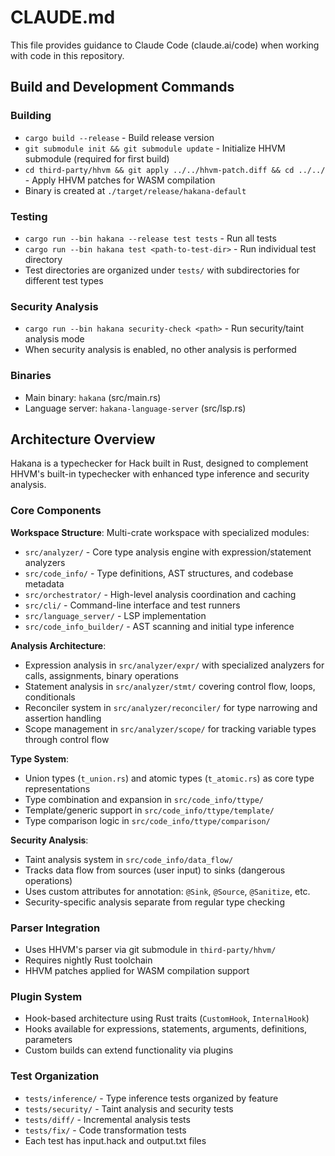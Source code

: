# CLAUDE.md

This file provides guidance to Claude Code (claude.ai/code) when working with code in this repository.

## Build and Development Commands

### Building
- `cargo build --release` - Build release version
- `git submodule init && git submodule update` - Initialize HHVM submodule (required for first build)
- `cd third-party/hhvm && git apply ../../hhvm-patch.diff && cd ../../` - Apply HHVM patches for WASM compilation
- Binary is created at `./target/release/hakana-default`

### Testing
- `cargo run --bin hakana --release test tests` - Run all tests
- `cargo run --bin hakana test <path-to-test-dir>` - Run individual test directory
- Test directories are organized under `tests/` with subdirectories for different test types

### Security Analysis
- `cargo run --bin hakana security-check <path>` - Run security/taint analysis mode
- When security analysis is enabled, no other analysis is performed

### Binaries
- Main binary: `hakana` (src/main.rs)
- Language server: `hakana-language-server` (src/lsp.rs)

## Architecture Overview

Hakana is a typechecker for Hack built in Rust, designed to complement HHVM's built-in typechecker with enhanced type inference and security analysis.

### Core Components

**Workspace Structure**: Multi-crate workspace with specialized modules:
- `src/analyzer/` - Core type analysis engine with expression/statement analyzers
- `src/code_info/` - Type definitions, AST structures, and codebase metadata
- `src/orchestrator/` - High-level analysis coordination and caching
- `src/cli/` - Command-line interface and test runners
- `src/language_server/` - LSP implementation
- `src/code_info_builder/` - AST scanning and initial type inference

**Analysis Architecture**:
- Expression analysis in `src/analyzer/expr/` with specialized analyzers for calls, assignments, binary operations
- Statement analysis in `src/analyzer/stmt/` covering control flow, loops, conditionals
- Reconciler system in `src/analyzer/reconciler/` for type narrowing and assertion handling
- Scope management in `src/analyzer/scope/` for tracking variable types through control flow

**Type System**:
- Union types (`t_union.rs`) and atomic types (`t_atomic.rs`) as core type representations  
- Type combination and expansion in `src/code_info/ttype/`
- Template/generic support in `src/code_info/ttype/template/`
- Type comparison logic in `src/code_info/ttype/comparison/`

**Security Analysis**:
- Taint analysis system in `src/code_info/data_flow/` 
- Tracks data flow from sources (user input) to sinks (dangerous operations)
- Uses custom attributes for annotation: `@Sink`, `@Source`, `@Sanitize`, etc.
- Security-specific analysis separate from regular type checking

### Parser Integration
- Uses HHVM's parser via git submodule in `third-party/hhvm/`
- Requires nightly Rust toolchain
- HHVM patches applied for WASM compilation support

### Plugin System
- Hook-based architecture using Rust traits (`CustomHook`, `InternalHook`)
- Hooks available for expressions, statements, arguments, definitions, parameters
- Custom builds can extend functionality via plugins

### Test Organization
- `tests/inference/` - Type inference tests organized by feature
- `tests/security/` - Taint analysis and security tests  
- `tests/diff/` - Incremental analysis tests
- `tests/fix/` - Code transformation tests
- Each test has input.hack and output.txt files